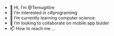 - 👋 Hi, I’m @Temugitlire
- 👀 I’m interested in c#programimg 
- 🌱 I’m currently learning computer science.
- 💞️ I’m looking to collaborate on mobile app bulder
- 📫 How to reach me ...

<!---
Temugitlire/Temugitlire is a ✨ special ✨ repository because its `README.md` (this file) appears on your GitHub profile.
You can click the Preview link to take a look at your changes.
--->

